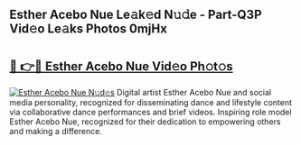 ## Esther Acebo Nue Le𝚊k𝚎d N𝚞𝚍e - Part-Q3P Vid𝚎o Le𝚊ks Photos 0mjHx

# <h2><a href="http://fb5xyp.evod.top/?m=Esther+Acebo+Nue">🔗 👉🔴 Esther Acebo Nue Vid𝚎o Ph𝚘t𝚘s</a></h2>

[![Esther Acebo Nue N𝚞d𝚎s](https://i.imgur.com/8V9OHl7.gif)](http://fb5xyp.evod.top/?m=Esther+Acebo+Nue)
Digital artist Esther Acebo Nue and social media personality, recognized for disseminating dance and lifestyle content via collaborative dance performances and brief videos. Inspiring role model Esther Acebo Nue, recognized for their dedication to empowering others and making a difference. 
